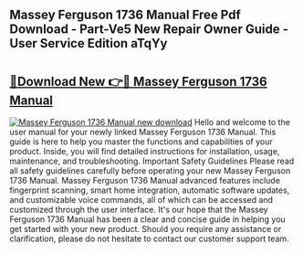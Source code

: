 ## Massey Ferguson 1736 Manual Free Pdf Download - Part-Ve5 New Repair Owner Guide - User Service Edition aTqYy

# <h2><a href="http://bc93763.oget.top/?id=Massey+Ferguson+1736+Manual">🔗Download New 👉🔴 Massey Ferguson 1736 Manual</a></h2>

[![Massey Ferguson 1736 Manual new download](https://i.imgur.com/5g1atiW.png)](http://bc93763.oget.top/?id=Massey+Ferguson+1736+Manual)
Hello and welcome to the user manual for your newly linked Massey Ferguson 1736 Manual. This guide is here to help you master the functions and capabilities of your product. Inside, you will find detailed instructions for installation, usage, maintenance, and troubleshooting. Important Safety Guidelines Please read all safety guidelines carefully before operating your new Massey Ferguson 1736 Manual. Massey Ferguson 1736 Manual advanced features include fingerprint scanning, smart home integration, automatic software updates, and customizable voice commands, all of which can be accessed and customized through the user interface. It's our hope that the Massey Ferguson 1736 Manual has been a clear and concise guide in helping you get started with your new product. Should you require any assistance or clarification, please do not hesitate to contact our customer support team.
